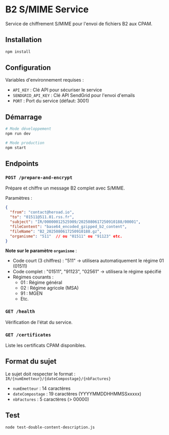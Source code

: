 # B2 S/MIME Service

Service de chiffrement S/MIME pour l'envoi de fichiers B2 aux CPAM.

## Installation

```bash
npm install
```

## Configuration

Variables d'environnement requises :
- `API_KEY` : Clé API pour sécuriser le service
- `SENDGRID_API_KEY` : Clé API SendGrid pour l'envoi d'emails
- `PORT` : Port du service (défaut: 3001)

## Démarrage

```bash
# Mode développement
npm run dev

# Mode production
npm start
```

## Endpoints

### `POST /prepare-and-encrypt`
Prépare et chiffre un message B2 complet avec S/MIME.

Paramètres :
```json
{
  "from": "contact@heroad.io",
  "to": "01511@511.01.rss.fr",
  "subject": "IR/00000012525909/2025080617250910188/00001",
  "fileContent": "base64_encoded_gzipped_b2_content",
  "fileName": "B2_2025080617250910188.gz",
  "organisme": "511"  // ou "01511" ou "91123" etc.
}
```

**Note sur le paramètre `organisme`** :
- Code court (3 chiffres) : "511" → utilisera automatiquement le régime 01 (01511)
- Code complet : "01511", "91123", "02561" → utilisera le régime spécifié
- Régimes courants :
  - 01 : Régime général
  - 02 : Régime agricole (MSA)
  - 91 : MGEN
  - Etc.

### `GET /health`
Vérification de l'état du service.

### `GET /certificates`
Liste les certificats CPAM disponibles.

## Format du sujet

Le sujet doit respecter le format : `IR/{numEmetteur}/{dateCompostage}/{nbFactures}`

- `numEmetteur` : 14 caractères
- `dateCompostage` : 19 caractères (YYYYMMDDHHMMSSxxxxx)
- `nbFactures` : 5 caractères (> 00000)

## Test

```bash
node test-double-content-description.js
```